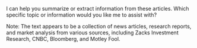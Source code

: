 I can help you summarize or extract information from these articles. Which specific topic or information would you like me to assist with? 

Note: The text appears to be a collection of news articles, research reports, and market analysis from various sources, including Zacks Investment Research, CNBC, Bloomberg, and Motley Fool.